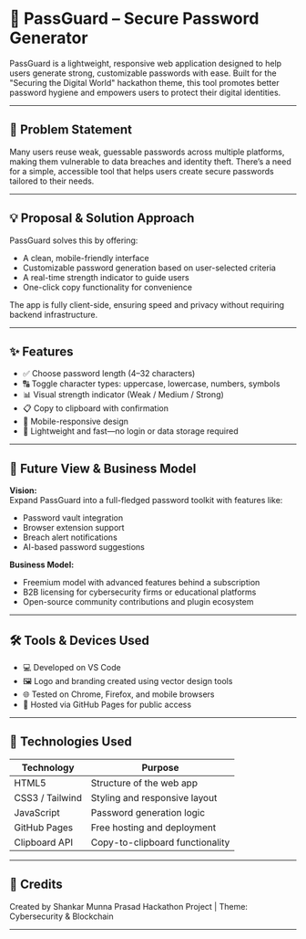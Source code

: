 # 🔐 PassGuard – Secure Password Generator

PassGuard is a lightweight, responsive web application designed to help users generate strong, customizable passwords with ease. Built for the "Securing the Digital World" hackathon theme, this tool promotes better password hygiene and empowers users to protect their digital identities.

---

## 🧠 Problem Statement

Many users reuse weak, guessable passwords across multiple platforms, making them vulnerable to data breaches and identity theft. There’s a need for a simple, accessible tool that helps users create secure passwords tailored to their needs.

---

## 💡 Proposal & Solution Approach

PassGuard solves this by offering:
- A clean, mobile-friendly interface
- Customizable password generation based on user-selected criteria
- A real-time strength indicator to guide users
- One-click copy functionality for convenience

The app is fully client-side, ensuring speed and privacy without requiring backend infrastructure.

---

## ✨ Features

- ✅ Choose password length (4–32 characters)
- 🔠 Toggle character types: uppercase, lowercase, numbers, symbols
- 📊 Visual strength indicator (Weak / Medium / Strong)
- 📋 Copy to clipboard with confirmation
- 📱 Mobile-responsive design
- 💾 Lightweight and fast—no login or data storage required

---

## 🚀 Future View & Business Model

**Vision:**  
Expand PassGuard into a full-fledged password toolkit with features like:
- Password vault integration
- Browser extension support
- Breach alert notifications
- AI-based password suggestions

**Business Model:**  
- Freemium model with advanced features behind a subscription
- B2B licensing for cybersecurity firms or educational platforms
- Open-source community contributions and plugin ecosystem

---

## 🛠️ Tools & Devices Used

- 💻 Developed on VS Code
- 🖼️ Logo and branding created using vector design tools
- 🌐 Tested on Chrome, Firefox, and mobile browsers
- 📁 Hosted via GitHub Pages for public access

---

## 🧪 Technologies Used

| Technology     | Purpose                          |
|----------------|----------------------------------|
| HTML5          | Structure of the web app         |
| CSS3 / Tailwind| Styling and responsive layout    |
| JavaScript     | Password generation logic        |
| GitHub Pages   | Free hosting and deployment      |
| Clipboard API  | Copy-to-clipboard functionality  |

---

## 🙌 Credits
Created by Shankar Munna Prasad 
Hackathon Project | Theme: Cybersecurity & Blockchain

---
